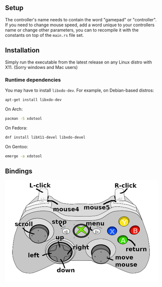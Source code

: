 ## Setup
The controller's name needs to contain the word "gamepad" or "controller". If you need to change mouse speed, add a word unique to your controllers name or change other parameters, you can to recompile it with the constants on top of the `main.rs` file set.

## Installation
Simply run the executable from the latest release on any Linux distro with X11. (Sorry windows and Mac users)

### Runtime dependencies

You may have to install `libxdo-dev`. For example, on Debian-based distros:

```Bash
apt-get install libxdo-dev
```

On Arch:

```Bash
pacman -S xdotool
```

On Fedora:

```Bash
dnf install libX11-devel libxdo-devel
```

On Gentoo:

```Bash
emerge -a xdotool
```

## Bindings
![Controller_Bindings](controller_bindings.png)
